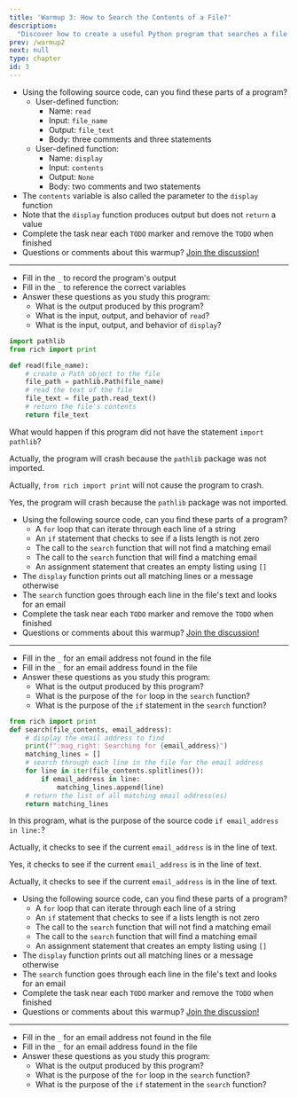 ```yaml
---
title: 'Warmup 3: How to Search the Contents of a File?'
description:
  "Discover how to create a useful Python program that searches a file's contents"
prev: /warmup2
next: null
type: chapter
id: 3
---
```


<!-- EXERCISE { -->

<exercise id="1" title="Input and Display a File">

- Using the following source code, can you find these parts of a program?
  - User-defined function:
      - Name: `read`
      - Input: `file_name`
      - Output: `file_text`
      - Body: three comments and three statements
  - User-defined function:
      - Name: `display`
      - Input: `contents`
      - Output: `None`
      - Body: two comments and two statements
- The `contents` variable is also called the parameter to the `display` function
- Note that the `display` function produces output but does not `return` a value
- Complete the task near each `TODO` marker and remove the `TODO` when finished
- Questions or comments about this warmup? <a href = "https://github.com/gkapfham/www.warmups.dev/discussions">Join the discussion!</a>

<hr>

<codeblock id="03_01">

- Fill in the `_` to record the program's output
- Fill in the `_` to reference the correct variables
- Answer these questions as you study this program:
  - What is the output produced by this program?
  - What is the input, output, and behavior of `read`?
  - What is the input, output, and behavior of `display`?

</codeblock>

</exercise>

<!-- EXERCISE } -->

<!-- EXERCISE { -->

<exercise id="2" title="Check: Input and Display a File">

```python
import pathlib
from rich import print

def read(file_name):
    # create a Path object to the file
    file_path = pathlib.Path(file_name)
    # read the text of the file
    file_text = file_path.read_text()
    # return the file's contents
    return file_text
```

What would happen if this program did not have the statement `import pathlib`?

<choice>

<opt text="The program would run to completion and show ten email addresses in the output">

Actually, the program will crash because the `pathlib` package was not imported.

</opt>

<opt text="The program would crash when running the statement <code>from rich import print</code>">

Actually, `from rich import print` will not cause the program to crash.

</opt>

<opt text="The program would crash when calling the constructor for <code>pathlib.Path</code>" correct="true">

Yes, the program will crash because the `pathlib` package was not imported.

</opt>

</choice>

</exercise>

<!-- EXERCISE } -->

<!-- EXERCISE { -->

<exercise id="3" title="Search Through a File">

- Using the following source code, can you find these parts of a program?
    - A `for` loop that can iterate through each line of a string
    - An `if` statement that checks to see if a lists length is not zero
    - The call to the `search` function that will not find a  matching email
    - The call to the `search` function that will find a matching email
    - An assignment statement that creates an empty listing using `[]`
- The `display` function prints out all matching lines or a message otherwise
- The `search` function goes through each line in the file's text and looks for an email
- Complete the task near each `TODO` marker and remove the `TODO` when finished
- Questions or comments about this warmup? <a href = "https://github.com/gkapfham/www.warmups.dev/discussions">Join the discussion!</a>

<hr>

<codeblock id="03_03">

- Fill in the `_` for an email address not found in the file
- Fill in the `_` for an email address found in the file
- Answer these questions as you study this program:
  - What is the output produced by this program?
  - What is the purpose of the `for` loop in the `search` function?
  - What is the purpose of the `if` statement in the `search` function?

</codeblock>

</exercise>

<!-- EXERCISE } -->

<!-- EXERCISE { -->

<exercise id="4" title="Check: Search Through a File">

```python
from rich import print
def search(file_contents, email_address):
    # display the email address to find
    print(f":mag_right: Searching for {email_address}")
    matching_lines = []
    # search through each line in the file for the email address
    for line in iter(file_contents.splitlines()):
        if email_address in line:
            matching_lines.append(line)
    # return the list of all matching email address(es)
    return matching_lines
```

In this program, what is the purpose of the source code `if email_address in line:`?

<choice>

<opt text="It iterates through all of the lines stored in <code>file_contents</code>">

Actually, it checks to see if the current `email_address` is in the line of text.

</opt>

<opt text="It checks to see if the <code>email_address</code> is in the current line of text" correct="true">

Yes, it checks to see if the current `email_address` is in the line of text.

</opt>

<opt text="It returns the list of all matching email addresses stored in <code>matching_lines</code>">

Actually, it checks to see if the current `email_address` is in the line of text.

</opt>

</choice>

</exercise>

<!-- EXERCISE } -->

<!-- EXERCISE { -->

<exercise id="5" title="Fixing a File Searching Program">

- Using the following source code, can you find these parts of a program?
    - A `for` loop that can iterate through each line of a string
    - An `if` statement that checks to see if a lists length is not zero
    - The call to the `search` function that will not find a  matching email
    - The call to the `search` function that will find a matching email
    - An assignment statement that creates an empty listing using `[]`
- The `display` function prints out all matching lines or a message otherwise
- The `search` function goes through each line in the file's text and looks for an email
- Complete the task near each `TODO` marker and remove the `TODO` when finished
- Questions or comments about this warmup? <a href = "https://github.com/gkapfham/www.warmups.dev/discussions">Join the discussion!</a>

<hr>

<codeblock id="03_03">

- Fill in the `_` for an email address not found in the file
- Fill in the `_` for an email address found in the file
- Answer these questions as you study this program:
  - What is the output produced by this program?
  - What is the purpose of the `for` loop in the `search` function?
  - What is the purpose of the `if` statement in the `search` function?

</codeblock>

</exercise>

<!-- EXERCISE } -->

